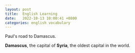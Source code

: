 ```yaml
---
layout: post
title:  English Learning
date:   2022-10-13 10:00:41 +0800
categories: english vocabulary
---
```


Paul's road to Damascus.

**Damascus**, the capital of **Syria**, the oldest capital in the world.

